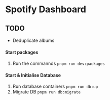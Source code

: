 # Spotify Dashboard

## TODO
- Deduplicate albums

#### Start packages

1. Run the commannds
   `pnpm run dev:packages`

#### Start & Initialise Database

1. Run database containers
   `pnpm run db:up`
2. Migrate DB
   `pnpm run db:migrate`
